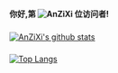 #### 你好,第 ![AnZiXi](https://count.getloli.com/get/@AnZiXi?theme=gelbooru) 位访问者!

###
[![AnZiXi's github stats](https://github-readme-stats.vercel.app/api?username=anzixi&show_icons=true)](https://github.com/AnZiXi)

###
[![Top Langs](https://github-readme-stats.vercel.app/api/top-langs/?username=anzixi)](https://github.com/AnZiXi)
